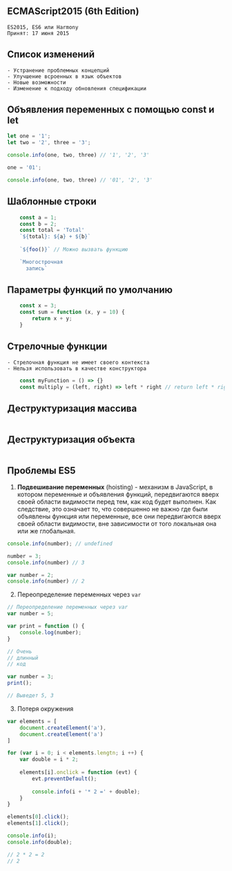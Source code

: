 ## ECMAScript2015 (6th Edition)
    
    ES2015, ES6 или Harmony
    Принят: 17 июня 2015

## Список изменений
     
    - Устранение проблемных концепций
    - Улучшение всроенных в язык объектов
    - Новые возможности
    - Изменение к подходу обновления спецификации
    
## Объявления переменных с помощью const и let
    
```js
let one = '1';
let two = '2', three = '3';

console.info(one, two, three) // '1', '2', '3'

one = '01';

console.info(one, two, three) // '01', '2', '3' 
```

## Шаблонные строки
```js
    const a = 1;
    const b = 2;
    const total = 'Total'
    `${total}: ${a} + ${b}`
    
    `${foo()}` // Можно вызвать функцию

    `Многострочная 
      запись`
```
    
## Параметры функций по умолчанию
```js
    const x = 3;
    const sum = function (x, y = 10) {
        return x + y;
    }
```
     
## Стрелочные функции
    - Стрелочная функция не имеет своего контекста
    - Нельзя использовать в качестве конструктора
```js
    const myFunction = () => {}
    const multiply = (left, right) => left * right // return left * right
```

## Деструктуризация массива 
```js

```

## Деструктуризация объекта    
```js

```    
    
## Проблемы ES5
    
1. **Подвешивание переменных** (hoisting) - механизм в JavaScript, в котором переменные и объявления функций, передвигаются вверх своей области 
    видимости перед тем, как код будет выполнен. Как следствие, это 
    означает то, что совершенно не важно где были объявлены функция или 
    переменные, все они передвигаются вверх своей области видимости, 
    вне зависимости от того локальная она или же глобальная.
    
```js
console.info(number); // undefined

number = 3; 
console.info(number) // 3

var number = 2; 
console.info(number) // 2
```    
      
2. Переопределение переменных через `var` 

```js
// Переопределение переменных через var
var number = 5;

var print = function () {
    console.log(number);
}

// Очень   
// длинный
// код

var number = 3;
print();

// Выведет 5, 3
```

3. Потеря окружения

```js
var elements = [
    document.createElement('a'),
    document.createElement('a')
]

for (var i = 0; i < elements.lengtn; i ++) {
    var double = i * 2;
    
    elements[i].onclick = function (evt) {
        evt.preventDefault();
    
        console.info(i + '* 2 =' + double);
    }
}

elements[0].click();
elements[1].click();

console.info(i);
console.info(double); 

// 2 * 2 = 2
// 2
```

    
